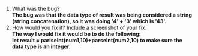 1. What was the bug? <br>
**The bug was that the data type of result was being considered a string (string concatenation), so it was doing '4' + '3' which is '43'.** <br>
2. How would you fix it? Include a screenshot of your fix. <br>
**The way I would fix it would be to do the following:** <br>
**let result = pariseInt(num1,10)+parseInt(num2,10) to make sure the data type is an integer.**